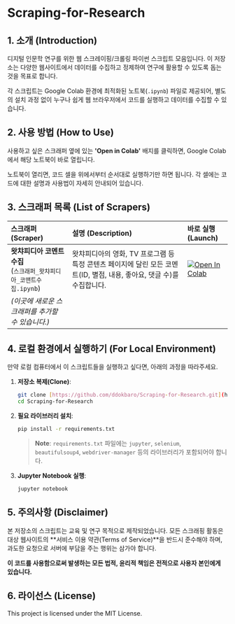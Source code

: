 # Scraping-for-Research

## 1. 소개 (Introduction)

디지털 인문학 연구를 위한 웹 스크레이핑/크롤링 파이썬 스크립트 모음입니다. 이 저장소는 다양한 웹사이트에서 데이터를 수집하고 정제하여 연구에 활용할 수 있도록 돕는 것을 목표로 합니다.

각 스크립트는 Google Colab 환경에 최적화된 노트북(`.ipynb`) 파일로 제공되어, 별도의 설치 과정 없이 누구나 쉽게 웹 브라우저에서 코드를 실행하고 데이터를 수집할 수 있습니다.

## 2. 사용 방법 (How to Use)

사용하고 싶은 스크래퍼 옆에 있는 **'Open in Colab'** 배지를 클릭하면, Google Colab에서 해당 노트북이 바로 열립니다.

노트북이 열리면, 코드 셀을 위에서부터 순서대로 실행하기만 하면 됩니다. 각 셀에는 코드에 대한 설명과 사용법이 자세히 안내되어 있습니다.

## 3. 스크래퍼 목록 (List of Scrapers)

| 스크래퍼 (Scraper) | 설명 (Description) | 바로 실행 (Launch) |
| :--- | :--- | :--- |
| **왓챠피디아 코멘트 수집**<br/>(`스크래퍼_왓챠피디아_코맨트수집.ipynb`) | 왓챠피디아의 영화, TV 프로그램 등 특정 콘텐츠 페이지에 달린 모든 코멘트(ID, 별점, 내용, 좋아요, 댓글 수)를 수집합니다. | [![Open In Colab](https://colab.research.google.com/assets/colab-badge.svg)](https://colab.research.google.com/github/ddokbaro/Scraping-for-Research/blob/main/스크래퍼_왓챠피디아_코맨트수집.ipynb) |
| *(이곳에 새로운 스크래퍼를 추가할 수 있습니다.)* | | |

## 4. 로컬 환경에서 실행하기 (For Local Environment)

만약 로컬 컴퓨터에서 이 스크립트들을 실행하고 싶다면, 아래의 과정을 따라주세요.

1. **저장소 복제(Clone)**:
   ```bash
   git clone [https://github.com/ddokbaro/Scraping-for-Research.git](https://github.com/ddokbaro/Scraping-for-Research.git)
   cd Scraping-for-Research
   ```

2. **필요 라이브러리 설치**:
   ```bash
   pip install -r requirements.txt
   ```
   > **Note**: `requirements.txt` 파일에는 `jupyter`, `selenium`, `beautifulsoup4`, `webdriver-manager` 등의 라이브러리가 포함되어야 합니다.

3. **Jupyter Notebook 실행**:
   ```bash
   jupyter notebook
   ```

## 5. 주의사항 (Disclaimer)

본 저장소의 스크립트는 교육 및 연구 목적으로 제작되었습니다. 모든 스크래핑 활동은 대상 웹사이트의 **서비스 이용 약관(Terms of Service)**을 반드시 준수해야 하며, 과도한 요청으로 서버에 부담을 주는 행위는 삼가야 합니다.

**이 코드를 사용함으로써 발생하는 모든 법적, 윤리적 책임은 전적으로 사용자 본인에게 있습니다.**

## 6. 라이선스 (License)

This project is licensed under the MIT License.
